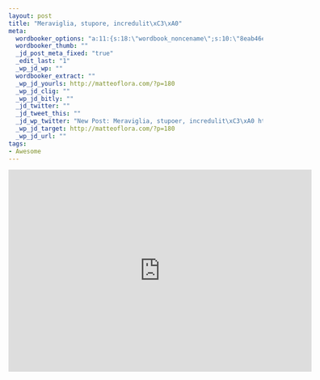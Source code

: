 ```yaml
--- 
layout: post
title: "Meraviglia, stupore, incredulit\xC3\xA0"
meta: 
  wordbooker_options: "a:11:{s:18:\"wordbook_noncename\";s:10:\"8eab46e961\";s:18:\"wordbook_page_post\";s:15:\"131388540210117\";s:18:\"wordbook_orandpage\";s:1:\"2\";s:23:\"wordbook_default_author\";s:1:\"1\";s:23:\"wordbook_extract_length\";s:3:\"256\";s:19:\"wordbook_actionlink\";s:3:\"200\";s:26:\"wordbooker_publish_default\";s:2:\"on\";s:18:\"wordbook_attribute\";s:8:\"BlogPost\";s:24:\"wordbooker_status_update\";s:2:\"on\";s:29:\"wordbooker_status_update_text\";s:26:\": Post :  %title% - %link%\";s:20:\"wordbook_comment_get\";s:2:\"on\";}"
  wordbooker_thumb: ""
  _jd_post_meta_fixed: "true"
  _edit_last: "1"
  _wp_jd_wp: ""
  wordbooker_extract: ""
  _wp_jd_yourls: http://matteoflora.com/?p=180
  _wp_jd_clig: ""
  _wp_jd_bitly: ""
  _jd_twitter: ""
  _jd_tweet_this: ""
  _jd_wp_twitter: "New Post: Meraviglia, stupoer, incredulit\xC3\xA0 http://matteoflora.com/?p=180"
  _wp_jd_target: http://matteoflora.com/?p=180
  _wp_jd_url: ""
tags: 
- Awesome
---
```

<iframe src="http://player.vimeo.com/video/23237102?color=ffffff" width="600" height="400" frameborder="0"></iframe>
